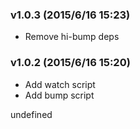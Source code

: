 ### v1.0.3	(2015/6/16 15:23)
* Remove hi-bump deps

### v1.0.2	(2015/6/16 15:20)
* Add watch script
* Add bump script

undefined